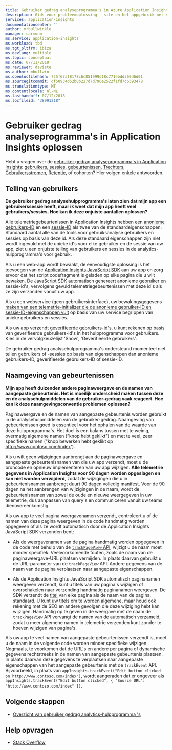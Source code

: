 ```yaml
---
title: Gebruiker gedrag analyseprogramma's in Azure Application Insights oplossen
description: Gids voor probleemoplossing - site en het appgebruik met Application Insights te analyseren.
services: application-insights
documentationcenter: ''
author: mrbullwinkle
manager: carmonm
ms.service: application-insights
ms.workload: tbd
ms.tgt_pltfrm: ibiza
ms.devlang: multiple
ms.topic: conceptual
ms.date: 07/11/2018
ms.reviewer: daviste
ms.author: mbullwin
ms.openlocfilehash: 725f67af8178c6c851999d18c771ebdd360d6d01
ms.sourcegitcommit: df50934d52b0b227d7d796e2522f1fd7c6393478
ms.translationtype: MT
ms.contentlocale: nl-NL
ms.lasthandoff: 07/12/2018
ms.locfileid: "38991218"
---
```

# <a name="troubleshoot-user-behavior-analytics-tools-in-application-insights"></a>Gebruiker gedrag analyseprogramma's in Application Insights oplossen
Hebt u vragen over de [gebruiker gedrag analyseprogramma's in Application Insights](app-insights-usage-overview.md): [gebruikers, sessies, gebeurtenissen](app-insights-usage-segmentation.md), [Trechters](usage-funnels.md), [Gebruikersstromen](app-insights-usage-flows.md), [Retentie](app-insights-usage-retention.md), of cohorten? Hier volgen enkele antwoorden.

## <a name="counting-users"></a>Telling van gebruikers
**De gebruiker gedrag analysehulpprogramma's laten zien dat mijn app een gebruikerssessie heeft, maar ik weet dat mijn app heeft veel gebruikers/sessies. Hoe kan ik deze onjuiste aantallen oplossen?**

Alle telemetriegebeurtenissen in Application Insights hebben een [anonieme gebruikers-ID](application-insights-data-model-context.md) en een [sessie-ID](application-insights-data-model-context.md) als twee van de standaardeigenschappen. Standaard aantal alle van de tools voor gebruiksanalyse gebruikers en sessies op basis van deze id. Als deze standaard eigenschappen zijn niet wordt ingevuld met de unieke id's voor elke gebruiker en de sessie van uw app, ziet u een onjuiste telling van gebruikers en sessies in de analytics-hulpprogramma's voor gebruik.

Als u een web-app wordt bewaakt, de eenvoudigste oplossing is het toevoegen van de [Application Insights JavaScript SDK](app-insights-javascript.md) aan uw app en zorg ervoor dat het script codefragment is geladen op elke pagina die u wilt bewaken. De JavaScript SDK automatisch genereert anonieme gebruiker en sessie-id's, vervolgens gevuld telemetriegebeurtenissen met deze id's als ze zijn verzonden vanuit uw app.

Als u een webservice (geen gebruikersinterface), uw bewakingsgegevens [maken van een telemetrie-initializer die de anonieme gebruiker-ID en sessie-ID-eigenschappen vult](app-insights-usage-send-user-context.md) op basis van uw service begrippen van unieke gebruikers en sessies.

Als uw app verzendt [geverifieerde gebruikers-id's](app-insights-api-custom-events-metrics.md#authenticated-users), u kunt rekenen op basis van geverifieerde gebruikers-id's in het hulpprogramma voor gebruikers. Kies in de vervolgkeuzelijst 'Show', 'Geverifieerde gebruikers'.

De gebruiker gedrag analysehulpprogramma's ondersteund momenteel niet tellen gebruikers of -sessies op basis van eigenschappen dan anonieme gebruikers-ID, geverifieerde gebruikers-ID of sessie-ID.

## <a name="naming-events"></a>Naamgeving van gebeurtenissen
**Mijn app heeft duizenden andere paginaweergave en de namen van aangepaste gebeurtenis. Het is moeilijk onderscheid maken tussen deze en de analysehulpmiddelen van de gebruiker-gedrag vaak reageert. Hoe kan ik deze naamgevingsconventie problemen oplossen?**

Paginaweergave en de namen van aangepaste gebeurtenis worden gebruikt in de analysehulpmiddelen van de gebruiker-gedrag. Naamgeving van gebeurtenissen goed is essentieel voor het ophalen van de waarde van deze hulpprogramma's. Het doel is een balans tussen met te weinig, overmatig algemene namen ("knop hebt geklikt") en met te veel, zeer specifieke namen ("knop bewerken hebt geklikt op http://www.contoso.com/index').

Als u wilt geen wijzigingen aanbrengt aan de paginaweergave en aangepaste gebeurtenisnamen van die uw app verzendt, moet u de broncode en opnieuw implementeren van uw app wijzigen. **Alle telemetrie gegevens in Application Insights voor 90 dagen worden opgeslagen en kan niet worden verwijderd**, zodat de wijzigingen die u in gebeurtenisnamen aanbrengt duurt 90 dagen volledig manifest. Voor de 90 dagen na het aanbrengen van wijzigingen in de naam, wordt de gebeurtenisnamen van zowel de oude en nieuwe weergegeven in uw telemetrie, dus aanpassen van query's en communiceren vanuit uw teams dienovereenkomstig.

Als uw app te veel pagina weergavenamen verzendt, controleert u of de namen van deze pagina weergeven in de code handmatig worden opgegeven of als ze wordt automatisch door de Application Insights JavaScript SDK verzonden bent:

* Als de weergavenamen van de pagina handmatig worden opgegeven in de code met behulp van de [ `trackPageView` API](https://github.com/Microsoft/ApplicationInsights-JS/blob/master/API-reference.md), wijzigt u de naam moet minder specifiek. Veelvoorkomende fouten, zoals de naam van de paginaweergave-URL plaatsen vermijden. In plaats daarvan gebruikt u de URL-parameter van de `trackPageView` API. Andere gegevens van de naam van de pagina verplaatsen naar aangepaste eigenschappen.

* Als de Application Insights JavaScript SDK automatisch paginanamen weergeven verzendt, kunt u titels van uw pagina's wijzigen of overschakelen naar verzending handmatig paginanamen weergeven. De SDK verzendt de [titel](https://developer.mozilla.org/docs/Web/HTML/Element/title) van elke pagina als de naam van de pagina, standaard. U kunt uw titels om te worden algemene, maar houd ook rekening met de SEO en andere gevolgen die deze wijziging hebt kan wijzigen. Handmatig op te geven in de weergave met de naam de `trackPageView` API vervangt de namen van de automatisch verzameld, zodat u meer algemene namen in telemetrie verzenden kunt zonder te hoeven wijzigen van pagina's.   

Als uw app te veel namen van aangepaste gebeurtenissen verzendt is, moet u de naam in de volgende code worden minder specifieke wijzigen. Nogmaals, te voorkomen dat de URL's en andere per pagina of dynamische gegevens rechtstreeks in de namen van aangepaste gebeurtenis plaatsen. In plaats daarvan deze gegevens te verplaatsen naar aangepaste eigenschappen van het aangepaste gebeurtenis met de `trackEvent` API. Bijvoorbeeld, in plaats van `appInsights.trackEvent("Edit button clicked on http://www.contoso.com/index")`, wordt aangeraden dat er ongeveer als `appInsights.trackEvent("Edit button clicked", { "Source URL": "http://www.contoso.com/index" })`.

## <a name="next-steps"></a>Volgende stappen

* [Overzicht van gebruiker gedrag analytics-hulpprogramma 's](app-insights-usage-overview.md)

## <a name="get-help"></a>Help opvragen
* [Stack Overflow](http://stackoverflow.com/questions/tagged/ms-application-insights)

